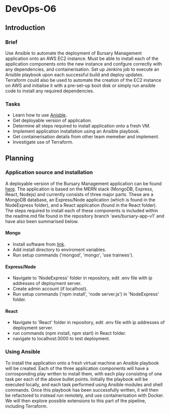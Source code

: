 # DevOps-O6
## Introduction
### Brief

Use Ansible to automate the deployment of Bursary Management application onto an AWS EC2 instance. Must be able to install each of the application components onto the new instance and confgure correctly with any dependencies, and containerisation. Set up Jenkins job to execute an Ansible playbook upon each successful build and deploy updates. Terraform could also be used to automate the creation of the EC2 instance on AWS and initialise it with a pre-set-up boot disk or simply run ansible code to install any required dependencies.


### Tasks

* Learn how to use [Anisble](https://docs.ansible.com/ansible/latest/installation_guide/intro_installation.html?extIdCarryOver=true&sc_cid=701f2000001OH7YAAW).
* Get deployable version of application.
* Determine all steps required to install application onto a fresh VM.
* Implement application installation using an Ansible playbook.
* Get containerisation details from other team memeber and implement.
* Investigate use of Terraform.


## Planning

### Application source and installation
A deployable version of the Bursary Management application can be found [here](https://github.com/ebusico/bursaryproject/tree/aws/bursary-app-v1). The application is based on the MERN stack (MongoDB, Express, React, Nodejs) and currently consists of three major parts. These are a MongoDB database, an Express/Node application (which is found in the NodeExpress folder), and a React application (found in the React folder). The steps required to install each of these components is included within the readme.md file found in the repository branch 'aws/bursary-app-v1' and have also been summarised below. 

 
#### Mongo 
* Install software from [link](https://www.mongodb.com/download-center/community).
* Add install directory to enviroment variables.
* Run setup commands ('mongod', 'mongo', 'use trainees').

#### Express/Node
* Navigate to 'NodeExpress' folder in repository, edit .env file with ip addresses of deployment server.
* Create admin account (if localhost).
* Run setup commands ('npm install', 'node server.js') in 'NodeExpress' folder.

#### React
* Navigate to 'React' folder in repository, edit .env file with ip addresses of deployment server.
* run commands (npm install, npm start) in React folder.
* navigate to localhost:3000 to test deployment.

### Using Ansible

To install the application onto a fresh virtual machine an Ansible playbook will be created. Each of the three application components will have a corrosponding play written to install them, with each play consisting of one task per each of the above bullet points. Initially the playbook will be executed locally, and each task performed using Ansible modules and shell commands. Once this playbook has been successfully written, it will then be refactored to instead run remotely, and use containerisation with Docker. We will then explore possible extensions to this part of the pipeline, including Terraform.

